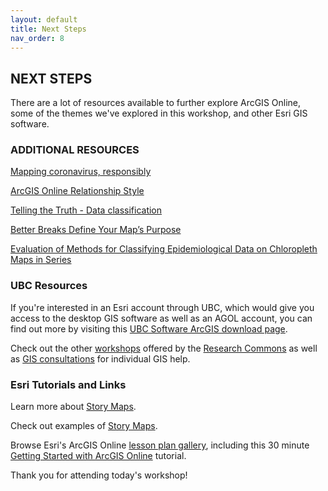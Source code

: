 ```yaml
---
layout: default
title: Next Steps
nav_order: 8
---
```


## NEXT STEPS

There are a lot of resources available to further explore ArcGIS Online, some of the themes we've explored in this workshop, and other Esri GIS software.

### ADDITIONAL RESOURCES

[Mapping coronavirus, responsibly](https://www.esri.com/arcgis-blog/products/product/mapping/mapping-coronavirus-responsibly/)

[ArcGIS Online Relationship Style](https://enterprise.arcgis.com/en/portal/latest/use/style-numbers.htm#ESRI_SECTION1_C7FAB061D60344CAB6AC9A190DAED1D2)

[Telling the Truth - Data classification](http://uxblog.idvsolutions.com/2011/10/telling-truth.html)

[Better Breaks Define Your Map’s Purpose](https://www.esri.com/arcgis-blog/products/arcgis-online/mapping/better-breaks-define-your-maps-purpose/)

[Evaluation of Methods for Classifying Epidemiological Data on Chloropleth Maps in Series](http://php.scripts.psu.edu/users/c/a/cab38/Pub_scans/Brewer-Pickle_2002_Epi-Choropleth-Classing_Annals.pdf)

### UBC Resources

If you're interested in an Esri account through UBC, which would give you access to the desktop GIS software as well as an AGOL account, you can find out more by visiting this [UBC Software ArcGIS download page](http://gis.ubc.ca/software/).

Check out the other [workshops](https://researchcommons.library.ubc.ca/workshops/) offered by the [Research Commons]( https://researchcommons.library.ubc.ca/) as well as [GIS consultations](https://researchcommons.library.ubc.ca/consultation-requests/) for individual GIS help.

### Esri Tutorials and Links

Learn more about [Story Maps](https://storymaps.arcgis.com/).

Check out examples of [Story Maps](https://www.esri.com/en-us/arcgis/products/arcgis-storymaps/stories).

Browse Esri's ArcGIS Online [lesson plan gallery](https://learn.arcgis.com/en/gallery/#?q=ArcGIS%20Online), including this 30 minute [Getting Started with ArcGIS Online](https://learn.arcgis.com/en/projects/get-started-with-arcgis-online/) tutorial.


Thank you for attending today's workshop!



